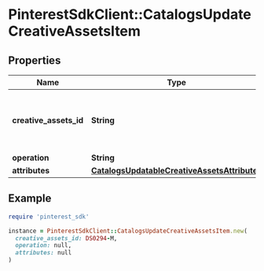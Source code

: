 # PinterestSdkClient::CatalogsUpdateCreativeAssetsItem

## Properties

| Name | Type | Description | Notes |
| ---- | ---- | ----------- | ----- |
| **creative_assets_id** | **String** | The catalog creative assets item id in the merchant namespace |  |
| **operation** | **String** |  |  |
| **attributes** | [**CatalogsUpdatableCreativeAssetsAttributes**](CatalogsUpdatableCreativeAssetsAttributes.md) |  |  |

## Example

```ruby
require 'pinterest_sdk'

instance = PinterestSdkClient::CatalogsUpdateCreativeAssetsItem.new(
  creative_assets_id: DS0294-M,
  operation: null,
  attributes: null
)
```


